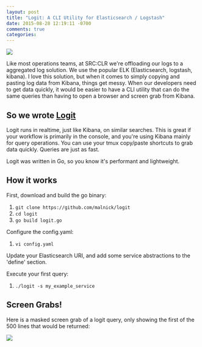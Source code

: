 ```yaml
---
layout: post
title: "Logit: A CLI Utility for Elasticsearch / Logstash"
date: 2015-08-28 12:19:11 -0700
comments: true
categories: 
---
```

<img style="float: center;" src="https://dl.dropboxusercontent.com/u/77193293/masked_logitexample.png">

Like most operations teams, at SRC:CLR we're offloading our logs to a aggregated log solution. We use the popular ELK (Elasticsearch, logstash, kibana). I love this solution, but when it comes to simply copying and pasting log data from Kibana, things get messy. When our developers need to get data quickly, it would be easier to have a CLI utility that can do the same queries than having to open a browser and screen grab from Kibana. 

## So we wrote [Logit](https://github.com/malnick/logit)
Logit runs in realtime, just like Kibana, on similar searches. This is great if your workflow is primarily in the console, and you're using Kibana mainly for query operations. You can use your tmux copy/paste shortcuts to grab data quickly. Queries are just as fast. 

Logit was written in Go, so you know it's performant and lightweight. 

## How it works
First, download and build the go binary:

1. ```git clone https://github.com/malnick/logit```
1. ```cd logit```
1. ```go build logit.go```

Configure the config.yaml:

1. ```vi config.yaml```

Update your Elasticsearch URI, and add some service abstractions to the 'define' section. 

Execute your first query:

1. ```./logit -s my_example_service```

## Screen Grabs!
Here is a masked screen grab of a logit query, only showing the first of the 500 lines that would be returned: 

<img style="float: center;" src="https://dl.dropboxusercontent.com/u/77193293/masked_logitexample.png">
